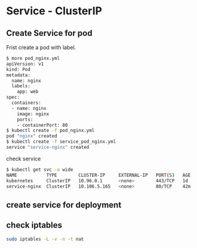 # Service - ClusterIP

## Create Service for pod

Frist create a pod with label.

```bash
$ more pod_nginx.yml
apiVersion: v1
kind: Pod
metadata:
  name: nginx
  labels:
    app: web
spec:
  containers:
  - name: nginx
    image: nginx
    ports:
    - containerPort: 80
$ kubectl create -f pod_nginx.yml
pod "nginx" created
$ kubectl create -f service_pod_nginx.yml
service "service-nginx" created
```

check service

```bash
$ kubectl get svc -o wide
NAME           TYPE        CLUSTER-IP     EXTERNAL-IP   PORT(S)   AGE       SELECTOR
kubernetes     ClusterIP   10.96.0.1      <none>        443/TCP   1d        <none>
service-nginx  ClusterIP   10.106.5.165   <none>        80/TCP    42m       app=web
```

## create service for deployment

## check iptables

```bash
sudo iptables -L -v -n -t nat
```
